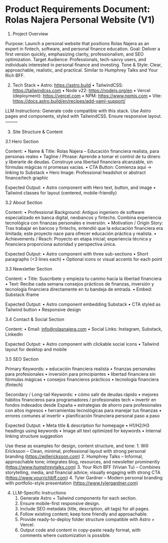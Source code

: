 # Product Requirements Document: Rolas Najera Personal Website (V1)

1. Project Overview

Purpose: Launch a personal website that positions Rolas Najera as an expert in fintech, software, and personal finance education.
Goal: Deliver a first version quickly, emphasizing clarity, professionalism, and SEO optimization.
Target Audience: Professionals, tech-savvy users, and individuals interested in personal finance and investing.
Tone & Style: Clear, approachable, realistic, and practical. Similar to Humphrey Talks and Your Rich BFF.


2. Tech Stack
	•	Astro: https://astro.build
	•	TailwindCSS: https://tailwindcss.com
	•	Node v22: https://nodejs.org/en
	•	Vercel (deployment): https://vercel.com
	•	NPM: https://www.npmjs.com
	•	Vite: https://docs.astro.build/en/recipes/add-yaml-support/

LLM Instructions: Generate code compatible with this stack. Use Astro pages and components, styled with TailwindCSS. Ensure responsive layout.
⸻

3. Site Structure & Content

3.1 Hero Section

Content:
	•	Name & Title: Rolas Najera – Educación financiera realista, para personas reales
	•	Tagline / Phrase:
Aprende a tomar el control de tu dinero y liberarte de deudas.
Construye una libertad financiera alcanzable, sin fórmulas mágicas ni promesas vacías.
	•	CTA Button: Comienza aquí → linking to Substack
	•	Hero Image: Professional headshot or abstract finance/tech graphic

Expected Output:
	•	Astro component with Hero text, button, and image
	•	Tailwind classes for layout (centered, mobile-friendly)


3.2 About Section

Content:
	•	Professional Background: Antiguo ingeniero de software especializado en banca digital, neobancos y fintechs. Combina experiencia tecnológica con finanzas personales e inversión.
	•	Motivation / Origin Story: Tras trabajar en bancos y fintechs, entendió que la educación financiera era limitada; este proyecto nace para ofrecer educación práctica y realista.
	•	Achievements / Reach: Proyecto en etapa inicial; experiencia técnica y financiera proporciona autoridad y perspectiva única.

Expected Output:
	•	Astro component with three sub-sections
	•	Short paragraphs (<3 lines each)
	•	Optional icons or visual accents for each point


3.3 Newsletter Section

Content:
	•	Title: Suscríbete y empieza tu camino hacia la libertad financiera
	•	Text: Recibe cada semana consejos prácticos de finanzas, inversión y tecnología financiera directamente en tu bandeja de entrada.
	•	Embed: Substack iframe

Expected Output:
	•	Astro component embedding Substack
	•	CTA styled as Tailwind button
	•	Responsive design


3.4 Contact & Social Section

Content:
	•	Email: info@rolasnajera.com
	•	Social Links: Instagram, Substack, LinkedIn

Expected Output:
	•	Astro component with clickable social icons
	•	Tailwind layout for desktop and mobile


3.5 SEO Section

Primary Keywords:
	•	educación financiera realista
	•	finanzas personales para profesionales
	•	inversión para principiantes
	•	libertad financiera sin fórmulas mágicas
	•	consejos financieros prácticos
	•	tecnología financiera (fintech)

Secondary / Long-tail Keywords:
	•	cómo salir de deudas rápido
	•	mejores hábitos financieros para programadores / profesionales tech
	•	invertir en fondos indexados desde España
	•	estrategias de ahorro para profesionales con altos ingresos
	•	herramientas tecnológicas para manejar tus finanzas
	•	errores comunes al invertir
	•	planificación financiera personal paso a paso

Expected Output:
	•	Meta title & description for homepage
	•	H1/H2/H3 headings using keywords
	•	Image alt text optimized for keywords
	•	Internal linking structure suggestion

Use these as examples for design, content structure, and tone:
	1.	Will Ericksson – Clean, minimal, professional layout with strong personal branding (https://willericksson.com)
	2.	Humphrey Talks – Informal, approachable tone; integrates blog, resources, and newsletter prominently (https://www.humphreytalks.com)
	3.	Your Rich BFF (Vivian Tu) – Combines storytelling, media, and financial advice; visually engaging with strong CTA (https://www.yourrichbff.com)
	4.	Tyler Gardner – Modern personal branding with portfolio-style presentation (https://www.tylergardner.com)

4. LLM-Specific Instructions
	1.	Generate Astro + Tailwind components for each section.
	2.	Ensure mobile-first responsive design.
	3.	Include SEO metadata (title, description, alt tags) for all pages.
	4.	Follow existing content; keep tone friendly and approachable.
	5.	Provide ready-to-deploy folder structure compatible with Astro + Vercel.
	6.	Output code and content in copy-paste ready format, with comments where customization is possible.

